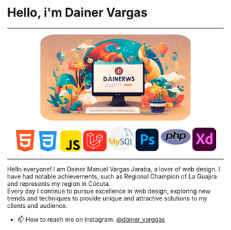 <h1>Hello, i'm Dainer Vargas </h1> 
<hr>
<div align="center" display="flex">
<img class="imagen" height="200px"  style="border-radius: 10%;"  src="images/fondo1.png" alt="Logo background"/>
<div display="flex"> 
<img src="images/html.png" alt="HTML"/>
<img src="images/css.png" alt="CSS"/>
<img src="images/js.png" alt="JS"/>
<img src="images/laravel.png" alt="LARAVEL"/>
<img src="images/mysql.png" alt="MYSQL"/>
<img src="images/photoShop.png" alt="PhotoShop"/>
<img src="images/php.png" alt="PHP"/>
<img src="images/xd.png" alt="Adobe xd"/>
</div>
</div>
<hr>
<p>Hello everyone! I am Dainer Manuel Vargas Jaraba, a lover
of web design. I have had notable achievements, such as
Regional Champion of La Guajira and represents my region
in Cúcuta. <br> Every day I continue to pursue excellence in web design, exploring new trends and techniques to provide unique and attractive solutions to my clients and audience. </p>

- 📫 How to reach me on Instagram: [@dainer_varggas](https://www.instagram.com/dainer_varggas/)


